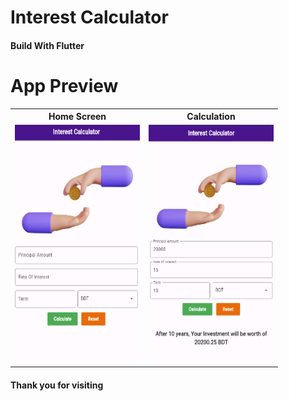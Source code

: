 # Interest Calculator

<h4>Build With Flutter</h4>

<h1>App Preview</h1>

<table style="width:100%">
  <tr>
    <th>Home Screen</th>
    <th>Calculation</th>
  </tr>
  <tr>
    <td><img src="output/home.png" width="200" height="380"></td>
    <td><img src="output/calculation.png" width="200" height="380"></td>
  </tr>
</table>

<h4>Thank you for visiting</h4>
